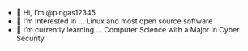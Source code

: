 - 👋 Hi, I’m @pingas12345
- 👀 I’m interested in ... Linux and most open source software
- 🌱 I’m currently learning ... Computer Science with a Major in Cyber Security


<!---
pingas12345/pingas12345 is a ✨ special ✨ repository because its `README.md` (this file) appears on your GitHub profile.
You can click the Preview link to take a look at your changes.
--->
